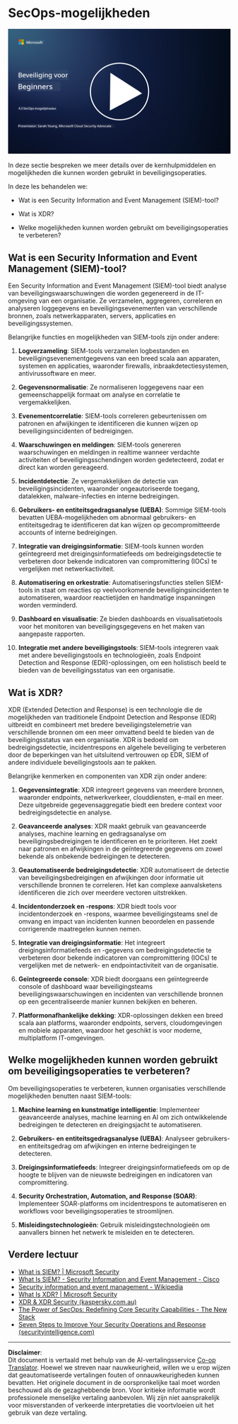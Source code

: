 <!--
CO_OP_TRANSLATOR_METADATA:
{
  "original_hash": "553eb694c89f1caca0694e8d8ab89e0e",
  "translation_date": "2025-09-04T01:20:15+00:00",
  "source_file": "4.3 SecOps capabilities.md",
  "language_code": "nl"
}
-->
# SecOps-mogelijkheden

[![Bekijk de video](../../translated_images/4-3_placeholder.e6e2ff578a715178985449c7f550e382f9b199847b709653a5e0af6145a8e82f.nl.png)](https://learn-video.azurefd.net/vod/player?id=bdbc1c7c-307b-4519-b8ad-b142434c0461)

In deze sectie bespreken we meer details over de kernhulpmiddelen en mogelijkheden die kunnen worden gebruikt in beveiligingsoperaties.

In deze les behandelen we:

- Wat is een Security Information and Event Management (SIEM)-tool?

- Wat is XDR?

- Welke mogelijkheden kunnen worden gebruikt om beveiligingsoperaties te verbeteren?

## Wat is een Security Information and Event Management (SIEM)-tool?

Een Security Information and Event Management (SIEM)-tool biedt analyse van beveiligingswaarschuwingen die worden gegenereerd in de IT-omgeving van een organisatie. Ze verzamelen, aggregeren, correleren en analyseren loggegevens en beveiligingsevenementen van verschillende bronnen, zoals netwerkapparaten, servers, applicaties en beveiligingssystemen.

Belangrijke functies en mogelijkheden van SIEM-tools zijn onder andere:

1. **Logverzameling**: SIEM-tools verzamelen logbestanden en beveiligingsevenementgegevens van een breed scala aan apparaten, systemen en applicaties, waaronder firewalls, inbraakdetectiesystemen, antivirussoftware en meer.

2. **Gegevensnormalisatie**: Ze normaliseren loggegevens naar een gemeenschappelijk formaat om analyse en correlatie te vergemakkelijken.

3. **Evenementcorrelatie**: SIEM-tools correleren gebeurtenissen om patronen en afwijkingen te identificeren die kunnen wijzen op beveiligingsincidenten of bedreigingen.

4. **Waarschuwingen en meldingen**: SIEM-tools genereren waarschuwingen en meldingen in realtime wanneer verdachte activiteiten of beveiligingsschendingen worden gedetecteerd, zodat er direct kan worden gereageerd.

5. **Incidentdetectie**: Ze vergemakkelijken de detectie van beveiligingsincidenten, waaronder ongeautoriseerde toegang, datalekken, malware-infecties en interne bedreigingen.

6. **Gebruikers- en entiteitsgedragsanalyse (UEBA)**: Sommige SIEM-tools bevatten UEBA-mogelijkheden om abnormaal gebruikers- en entiteitsgedrag te identificeren dat kan wijzen op gecompromitteerde accounts of interne bedreigingen.

7. **Integratie van dreigingsinformatie**: SIEM-tools kunnen worden geïntegreerd met dreigingsinformatiefeeds om bedreigingsdetectie te verbeteren door bekende indicatoren van compromittering (IOCs) te vergelijken met netwerkactiviteit.

8. **Automatisering en orkestratie**: Automatiseringsfuncties stellen SIEM-tools in staat om reacties op veelvoorkomende beveiligingsincidenten te automatiseren, waardoor reactietijden en handmatige inspanningen worden verminderd.

9. **Dashboard en visualisatie**: Ze bieden dashboards en visualisatietools voor het monitoren van beveiligingsgegevens en het maken van aangepaste rapporten.

10. **Integratie met andere beveiligingstools**: SIEM-tools integreren vaak met andere beveiligingstools en technologieën, zoals Endpoint Detection and Response (EDR)-oplossingen, om een holistisch beeld te bieden van de beveiligingsstatus van een organisatie.

## Wat is XDR?

XDR (Extended Detection and Response) is een technologie die de mogelijkheden van traditionele Endpoint Detection and Response (EDR) uitbreidt en combineert met bredere beveiligingstelemetrie van verschillende bronnen om een meer omvattend beeld te bieden van de beveiligingsstatus van een organisatie. XDR is bedoeld om bedreigingsdetectie, incidentrespons en algehele beveiliging te verbeteren door de beperkingen van het uitsluitend vertrouwen op EDR, SIEM of andere individuele beveiligingstools aan te pakken.

Belangrijke kenmerken en componenten van XDR zijn onder andere:

1. **Gegevensintegratie**: XDR integreert gegevens van meerdere bronnen, waaronder endpoints, netwerkverkeer, clouddiensten, e-mail en meer. Deze uitgebreide gegevensaggregatie biedt een bredere context voor bedreigingsdetectie en analyse.

2. **Geavanceerde analyses**: XDR maakt gebruik van geavanceerde analyses, machine learning en gedragsanalyse om beveiligingsbedreigingen te identificeren en te prioriteren. Het zoekt naar patronen en afwijkingen in de geïntegreerde gegevens om zowel bekende als onbekende bedreigingen te detecteren.

3. **Geautomatiseerde bedreigingsdetectie**: XDR automatiseert de detectie van beveiligingsbedreigingen en afwijkingen door informatie uit verschillende bronnen te correleren. Het kan complexe aanvalsketens identificeren die zich over meerdere vectoren uitstrekken.

4. **Incidentonderzoek en -respons**: XDR biedt tools voor incidentonderzoek en -respons, waarmee beveiligingsteams snel de omvang en impact van incidenten kunnen beoordelen en passende corrigerende maatregelen kunnen nemen.

5. **Integratie van dreigingsinformatie**: Het integreert dreigingsinformatiefeeds en -gegevens om bedreigingsdetectie te verbeteren door bekende indicatoren van compromittering (IOCs) te vergelijken met de netwerk- en endpointactiviteit van de organisatie.

6. **Geïntegreerde console**: XDR biedt doorgaans een geïntegreerde console of dashboard waar beveiligingsteams beveiligingswaarschuwingen en incidenten van verschillende bronnen op een gecentraliseerde manier kunnen bekijken en beheren.

7. **Platformonafhankelijke dekking**: XDR-oplossingen dekken een breed scala aan platforms, waaronder endpoints, servers, cloudomgevingen en mobiele apparaten, waardoor het geschikt is voor moderne, multiplatform IT-omgevingen.

## Welke mogelijkheden kunnen worden gebruikt om beveiligingsoperaties te verbeteren?

Om beveiligingsoperaties te verbeteren, kunnen organisaties verschillende mogelijkheden benutten naast SIEM-tools:

1. **Machine learning en kunstmatige intelligentie**: Implementeer geavanceerde analyses, machine learning en AI om zich ontwikkelende bedreigingen te detecteren en dreigingsjacht te automatiseren.

2. **Gebruikers- en entiteitsgedragsanalyse (UEBA)**: Analyseer gebruikers- en entiteitsgedrag om afwijkingen en interne bedreigingen te detecteren.

3. **Dreigingsinformatiefeeds**: Integreer dreigingsinformatiefeeds om op de hoogte te blijven van de nieuwste bedreigingen en indicatoren van compromittering.

4. **Security Orchestration, Automation, and Response (SOAR)**: Implementeer SOAR-platforms om incidentrespons te automatiseren en workflows voor beveiligingsoperaties te stroomlijnen.

5. **Misleidingstechnologieën**: Gebruik misleidingstechnologieën om aanvallers binnen het netwerk te misleiden en te detecteren.

## Verdere lectuur

- [What is SIEM? | Microsoft Security](https://www.microsoft.com/security/business/security-101/what-is-siem?WT.mc_id=academic-96948-sayoung)
- [What Is SIEM? - Security Information and Event Management - Cisco](https://www.cisco.com/c/en/us/products/security/what-is-siem.html)
- [Security information and event management - Wikipedia](https://en.wikipedia.org/wiki/Security_information_and_event_management)
- [What Is XDR? | Microsoft Security](https://www.microsoft.com/security/business/security-101/what-is-xdr?WT.mc_id=academic-96948-sayoung)
- [XDR & XDR Security (kaspersky.com.au)](https://www.kaspersky.com.au/resource-center/definitions/what-is-xdr)
- [The Power of SecOps: Redefining Core Security Capabilities - The New Stack](https://thenewstack.io/the-power-of-secops-redefining-core-security-capabilities/)
- [Seven Steps to Improve Your Security Operations and Response (securityintelligence.com)](https://securityintelligence.com/seven-steps-to-improve-your-security-operations-and-response/)

---

**Disclaimer**:  
Dit document is vertaald met behulp van de AI-vertalingsservice [Co-op Translator](https://github.com/Azure/co-op-translator). Hoewel we streven naar nauwkeurigheid, willen we u erop wijzen dat geautomatiseerde vertalingen fouten of onnauwkeurigheden kunnen bevatten. Het originele document in de oorspronkelijke taal moet worden beschouwd als de gezaghebbende bron. Voor kritieke informatie wordt professionele menselijke vertaling aanbevolen. Wij zijn niet aansprakelijk voor misverstanden of verkeerde interpretaties die voortvloeien uit het gebruik van deze vertaling.